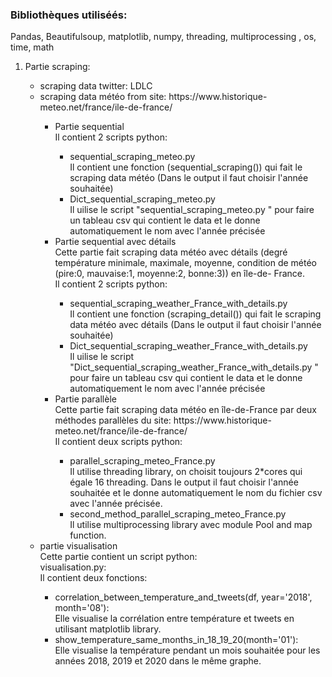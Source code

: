 <!DOCTYPE html>
<html>
<body>

<h3> Bibliothèques utiliséés:</h3> Pandas, Beautifulsoup, matplotlib, numpy, threading, multiprocessing , os, time, math <br/>
<ol>
  <li>Partie scraping: </li>
  <ul>
    <li>scraping data twitter: LDLC </li>
    <li>scraping data météo from site:  https://www.historique-meteo.net/france/ile-de-france/ </li>
    <ul>
      <li>Partie sequential</li>
      Il contient 2 scripts python: <br/>
      <ul>
        <li>sequential_scraping_meteo.py </li>
        Il contient une fonction (sequential_scraping()) qui fait le scraping data météo (Dans le output il faut choisir l'année souhaitée) <br/>
        <li> Dict_sequential_scraping_meteo.py </li> 
        Il uilise le script "sequential_scraping_meteo.py " pour faire un tableau csv qui contient le data et le donne automatiquement le nom avec l'année précisée
        </ul>
      <li>Partie sequential avec détails</li>
      Cette partie fait scraping data météo avec détails (degré température minimale, maximale, moyenne, condition de météo (pire:0, mauvaise:1, moyenne:2, bonne:3)) en île-de-         France. <br/>
      Il contient 2 scripts python:
      <ul>
        <li>sequential_scraping_weather_France_with_details.py</li>
        Il contient une fonction (scraping_detail()) qui fait le scraping data météo avec détails (Dans le output il faut choisir l'année souhaitée)
        <li>Dict_sequential_scraping_weather_France_with_details.py</li>
         Il uilise le script "Dict_sequential_scraping_weather_France_with_details.py " pour faire un tableau csv qui contient le data et le donne automatiquement le nom avec            l'année précisée
      </ul>
      <li>Partie parallèle</li>
      Cette partie fait scraping data météo en île-de-France par deux méthodes parallèles du site: https://www.historique-meteo.net/france/ile-de-france/ <br/>
      Il contient deux scripts python: <br/>
      <ul>
        <li>parallel_scraping_meteo_France.py</li> 
        Il utilise threading library, on choisit toujours 2*cores qui égale 16 threading. Dans le output il faut choisir l'année souhaitée et le donne automatiquement le nom             du fichier csv avec l'année précisée.
        <li>second_method_parallel_scraping_meteo_France.py</li> 
        Il utilise multiprocessing library avec module Pool and map function.
      </ul>

    
  </ul>
  <li>partie visualisation</li>
  Cette partie contient un script python:<br/>
  visualisation.py:  <br/>
  Il contient deux fonctions: 
  <ul>
  <li>correlation_between_temperature_and_tweets(df, year='2018', month='08'):</li>
  Elle visualise la corrélation entre température et tweets en utilisant matplotlib library.
  <li>show_temperature_same_months_in_18_19_20(month='01'):</li>
  Elle visualise la température pendant un mois souhaitée pour les années 2018, 2019 et 2020 dans le même graphe.
  </ul>
 
</ol>

                 
</body>
</html>
